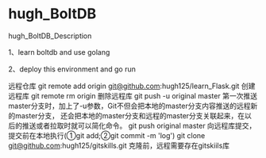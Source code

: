 # hugh_BoltDB
hugh_BoltDB_Description

1、learn boltdb and use golang

2、deploy this environment and go run

远程仓库
	git remote add origin git@github.com:hugh125/learn_Flask.git 创建远程库
	git remote rm  origin 删除远程库
	git push -u original master 
		第一次推送master分支时，加上了-u参数，Git不但会把本地的master分支内容推送的远程新的master分支，
		还会把本地的master分支和远程的master分支关联起来，在以后的推送或者拉取时就可以简化命令。
	git push original master 向远程库提交，提交前在本地执行(①git add;②git commit -m 'log')
	git clone  git@github.com:hugh125/gitskills.git 克隆前，远程需要存在gitskiils库
